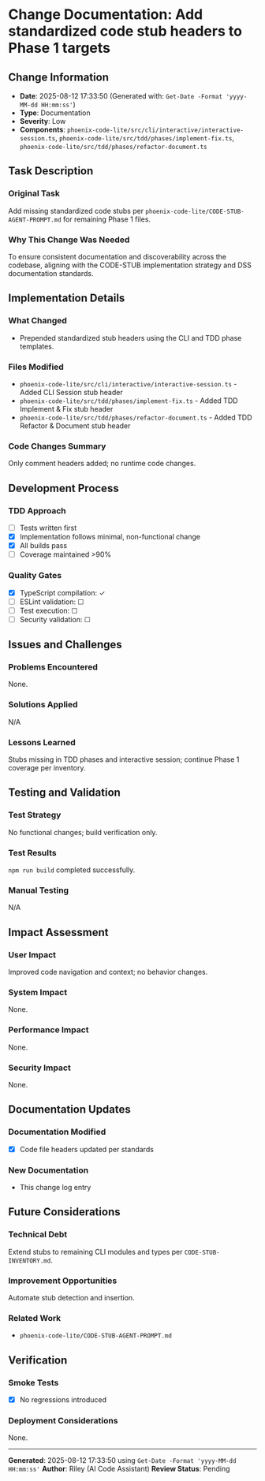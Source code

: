 # Change Documentation: Add standardized code stub headers to Phase 1 targets

## Change Information
- **Date**: 2025-08-12 17:33:50 (Generated with: `Get-Date -Format 'yyyy-MM-dd HH:mm:ss'`)
- **Type**: Documentation
- **Severity**: Low
- **Components**: `phoenix-code-lite/src/cli/interactive/interactive-session.ts`, `phoenix-code-lite/src/tdd/phases/implement-fix.ts`, `phoenix-code-lite/src/tdd/phases/refactor-document.ts`

## Task Description
### Original Task
Add missing standardized code stubs per `phoenix-code-lite/CODE-STUB-AGENT-PROMPT.md` for remaining Phase 1 files.

### Why This Change Was Needed
To ensure consistent documentation and discoverability across the codebase, aligning with the CODE-STUB implementation strategy and DSS documentation standards.

## Implementation Details
### What Changed
- Prepended standardized stub headers using the CLI and TDD phase templates.

### Files Modified
- `phoenix-code-lite/src/cli/interactive/interactive-session.ts` - Added CLI Session stub header
- `phoenix-code-lite/src/tdd/phases/implement-fix.ts` - Added TDD Implement & Fix stub header
- `phoenix-code-lite/src/tdd/phases/refactor-document.ts` - Added TDD Refactor & Document stub header

### Code Changes Summary
Only comment headers added; no runtime code changes.

## Development Process
### TDD Approach
- [ ] Tests written first
- [x] Implementation follows minimal, non-functional change
- [x] All builds pass
- [ ] Coverage maintained >90%

### Quality Gates
- [x] TypeScript compilation: ✓
- [ ] ESLint validation: ☐
- [ ] Test execution: ☐
- [ ] Security validation: ☐

## Issues and Challenges
### Problems Encountered
None.

### Solutions Applied
N/A

### Lessons Learned
Stubs missing in TDD phases and interactive session; continue Phase 1 coverage per inventory.

## Testing and Validation
### Test Strategy
No functional changes; build verification only.

### Test Results
`npm run build` completed successfully.

### Manual Testing
N/A

## Impact Assessment
### User Impact
Improved code navigation and context; no behavior changes.

### System Impact
None.

### Performance Impact
None.

### Security Impact
None.

## Documentation Updates
### Documentation Modified
- [x] Code file headers updated per standards

### New Documentation
- This change log entry

## Future Considerations
### Technical Debt
Extend stubs to remaining CLI modules and types per `CODE-STUB-INVENTORY.md`.

### Improvement Opportunities
Automate stub detection and insertion.

### Related Work
- `phoenix-code-lite/CODE-STUB-AGENT-PROMPT.md`

## Verification
### Smoke Tests
- [x] No regressions introduced

### Deployment Considerations
None.

---
**Generated**: 2025-08-12 17:33:50 using `Get-Date -Format 'yyyy-MM-dd HH:mm:ss'`
**Author**: Riley (AI Code Assistant)
**Review Status**: Pending
